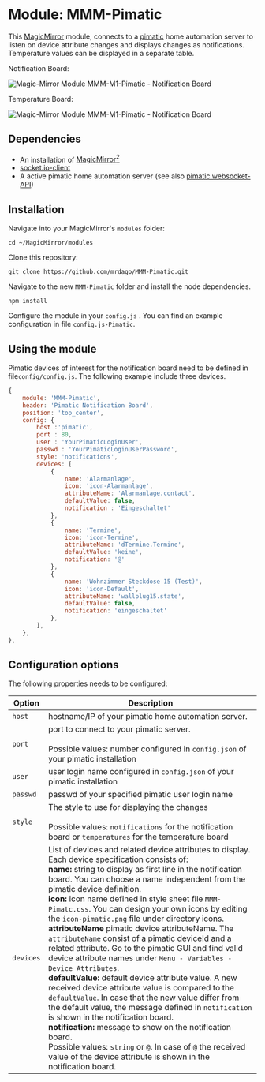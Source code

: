 # Module: MMM-Pimatic
This [MagicMirror](https://github.com/MichMich/MagicMirror) module, connects to a [pimatic](https://pimatic.org/) home automation server to listen on device attribute changes and displays changes as notifications. Temperature values can be displayed in a separate table.

Notification Board:

![Magic-Mirror Module MMM-M1-Pimatic - Notification Board](https://github.com/mrdago/MMM-M1-Pimatic/blob/master/NotificationBoard.PNG?raw=true)

Temperature Board:

![Magic-Mirror Module MMM-M1-Pimatic - Notification Board](https://github.com/mrdago/MMM-M1-Pimatic/blob/master/Temperatures.JPG?raw=true)

## Dependencies
- An installation of [MagicMirror<sup>2</sup>](https://github.com/MichMich/MagicMirror)
- [socket.io-client](https://www.npmjs.com/package/socket.io-client)
- A active pimatic home automation server (see also [pimatic websocket-API](https://pimatic.org/guide/api/))


## Installation

Navigate into your MagicMirror's `modules` folder:
```
cd ~/MagicMirror/modules
```

Clone this repository:
```
git clone https://github.com/mrdago/MMM-Pimatic.git
```

Navigate to the new `MMM-Pimatic` folder and install the node dependencies.
```
npm install
```

Configure the module in your `config.js` . You can find an example configuration in file `config.js-Pimatic`.

## Using the module

Pimatic devices of interest for the notification board need to be defined in file`config/config.js`. The following example include three devices.
```javascript
{
	module: 'MMM-Pimatic',
	header: 'Pimatic Notification Board',
	position: 'top_center',
	config: {
		host :'pimatic',
		port : 80,
		user : 'YourPimaticLoginUser',
		passwd : 'YourPimaticLoginUserPassword',
		style: 'notifications',
		devices: [
			{ 
				name: 'Alarmanlage',
				icon: 'icon-Alarmanlage',
				attributeName: 'Alarmanlage.contact',
				defaultValue: false,
				notification : 'Eingeschaltet'
			},
			{
				name: 'Termine',
				icon: 'icon-Termine',
				attributeName: 'dTermine.Termine',
				defaultValue: 'keine',
				notification: '@'
			},
			{
				name: 'Wohnzimmer Steckdose 15 (Test)',
				icon: 'icon-Default',
				attributeName: 'wallplug15.state',
				defaultValue: false,
				notification: 'eingeschaltet'
			},                    
		],
	},
},
```

## Configuration options

The following properties needs to be configured:

|Option|Description|
|---|---|
|`host`| hostname/IP of your pimatic home automation server.|
|`port`| port to connect to your pimatic server.<br><br>Possible values:</b> number configured in <code>config.json</code> of your pimatic installation|
|`user`| user login name configured in <code>config.json</code> of your pimatic installation|
|`passwd`| passwd of your specified pimatic user login name|
|`style`|The style to use for displaying the changes<br><br> Possible values: `notifications` for the notification board or  `temperatures` for the temperature board|
|`devices`| List of devices and related device attributes to display. Each device specification consists of:<br>**name:**  string to display as first line in the notification board. You can choose a name independent from the pimatic device definition.<br>**icon:**  icon name defined in style sheet file `MMM-Pimatc.css`. You can design your own icons by editing the `icon-pimatic.png` file under directory icons.<br>**attributeName** pimatic device attributeName.  The `attributeName` consist of a pimatic deviceId and a related attribute. Go to the pimatic GUI and find valid device attribute names under `Menu - Variables - Device Attributes`.<br>**defaultValue:** default device attribute value. A new received device attribute value is compared to the `defaultValue`. In case that the new value differ from the default value, the message defined in `notification` is shown in the notification board.<br>**notification:**  message to show on the notification board.<br>Possible values: `string` or `@`. In case of `@` the received value of the device attribute is shown in the notification board.<br>|
